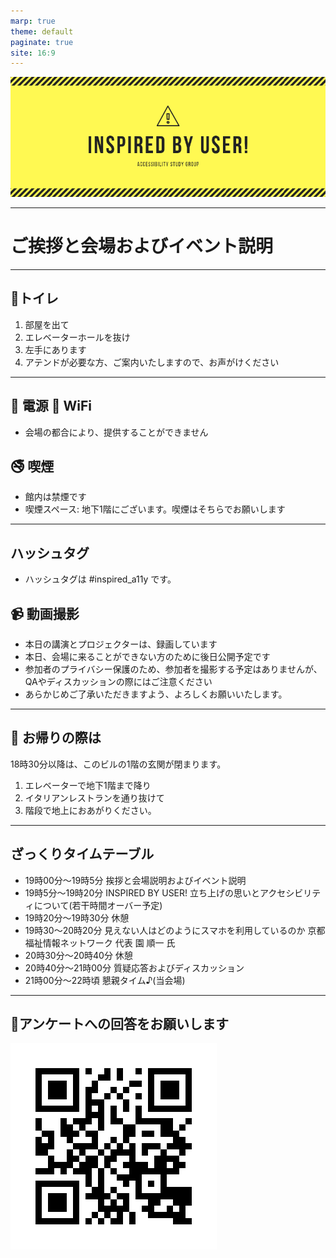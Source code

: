 ```yaml
---
marp: true
theme: default
paginate: true
site: 16:9
---
```

![bg](./img/INSPIRED.png)

---
<!-- _paginate: false -->
# ご挨拶と会場およびイベント説明
---
## 🚻トイレ
1. 部屋を出て
2. エレベーターホールを抜け
3. 左手にあります
4. アテンドが必要な方、ご案内いたしますので、お声がけください
---
## 🔌 電源 📶 WiFi
- 会場の都合により、提供することができません
## 🚭 喫煙
- 館内は禁煙です
- 喫煙スペース: 地下1階にございます。喫煙はそちらでお願いします
---
## ハッシュタグ
- ハッシュタグは #inspired_a11y です。

## 📹 動画撮影
- 本日の講演とプロジェクターは、録画しています
- 本日、会場に来ることができない方のために後日公開予定です
- 参加者のプライバシー保護のため、参加者を撮影する予定はありませんが、<br>QAやディスカッションの際にはご注意ください
- あらかじめご了承いただきますよう、よろしくお願いいたします。
---
## 👋 お帰りの際は
18時30分以降は、このビルの1階の玄関が閉まります。
1. エレベーターで地下1階まで降り
2. イタリアンレストランを通り抜けて
3. 階段で地上におあがりください。
---
## ざっくりタイムテーブル

- 19時00分〜19時5分   挨拶と会場説明およびイベント説明
- 19時5分〜19時20分 INSPIRED BY USER! 立ち上げの思いとアクセシビリティについて(若干時間オーバー予定)
- 19時20分〜19時30分 休憩
- 19時30〜20時20分  見えない人はどのようにスマホを利用しているのか	京都福祉情報ネットワーク 代表 園 順一 氏
- 20時30分〜20時40分    休憩
- 20時40分〜21時00分    質疑応答およびディスカッション
- 21時00分〜22時頃  懇親タイム♪(当会場)

---

## 📄アンケートへの回答をお願いします
![](img/qrcode.png)
